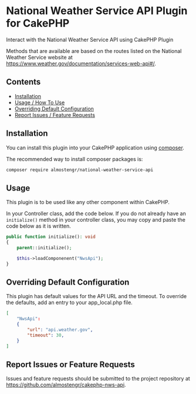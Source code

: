 # National Weather Service API Plugin for CakePHP

Interact with the National Weather Service API using CakePHP Plugin

Methods that are available are based on the routes listed on the National Weather Service website at 
https://www.weather.gov/documentation/services-web-api#/.


## Contents

* [Installation](#installation)
* [Usage / How To Use](#usage)
* [Overriding Default Configuration](#overriding-default-configuration)
* [Report Issues / Feature Requests](#report-issues-or-feature-requests)

## Installation

You can install this plugin into your CakePHP application using [composer](https://getcomposer.org).

The recommended way to install composer packages is:

```sh
composer require almostengr/national-weather-service-api
```

## Usage

This plugin is to be used like any other component within CakePHP.

In your Controller class, add the code below. If you do not already have an ```initialize()``` method 
in your controller class, you may copy and paste the code below as it is written.

```php
public function initialize(): void
{
    parent::initialize();

    $this->loadComponenent("NwsApi");
}
```

## Overriding Default Configuration

This plugin has default values for the API URL and the timeout. To override the defaults, 
add an entry to your app_local.php file.

```json
[
    "NwsApi":
    {
        "url": "api.weather.gov",
        "timeout": 30,
    }
]
```

## Report Issues or Feature Requests

Issues and feature requests should be submitted to the project repository at 
https://github.com/almostengr/cakephp-nws-api.
